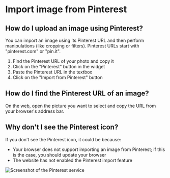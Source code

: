 # Import image from Pinterest

## How do I upload an image using Pinterest?

You can import an image using its Pinterest URL and then perform manipulations (like cropping or filters). Pinterest URLs start with "pinterest.com" or "pin.it".

1. Find the Pinterest URL of your photo and copy it
2. Click on the "Pinterest" button in the widget
3. Paste the Pinterest URL in the textbox
4. Click on the "Import from Pinterest" button

## How do I find the Pinterest URL of an image?

On the web, open the picture you want to select and copy the URL from your browser's address bar.

## Why don't I see the Pinterest icon?

If you don't see the Pinterest icon, it could be because:

- Your browser does not support importing an image from Pinterest; if this is the case, you should update your browser
- The website has not enabled the Pinterest import feature

![Screenshot of the Pinterest service](/assets/screenshots/pinterest.png)
